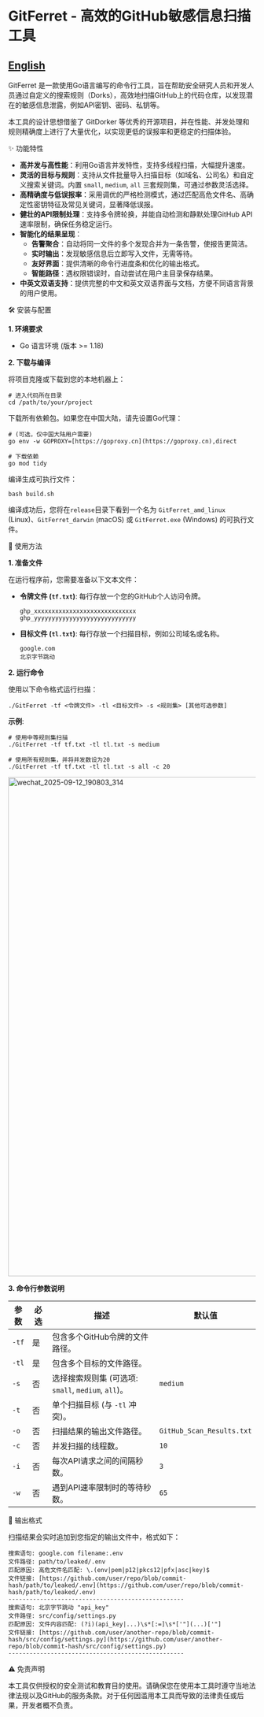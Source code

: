# GitFerret - 高效的GitHub敏感信息扫描工具

## [English](README_EN.md)

GitFerret 是一款使用Go语言编写的命令行工具，旨在帮助安全研究人员和开发人员通过自定义的搜索规则（Dorks），高效地扫描GitHub上的代码仓库，以发现潜在的敏感信息泄露，例如API密钥、密码、私钥等。

本工具的设计思想借鉴了 GitDorker 等优秀的开源项目，并在性能、并发处理和规则精确度上进行了大量优化，以实现更低的误报率和更稳定的扫描体验。

✨ 功能特性

- **高并发与高性能**：利用Go语言并发特性，支持多线程扫描，大幅提升速度。
- **灵活的目标与规则**：支持从文件批量导入扫描目标（如域名、公司名）和自定义搜索关键词。内置 `small`, `medium`, `all` 三套规则集，可通过参数灵活选择。
- **高精确度与低误报率**：采用调优的严格检测模式，通过匹配高危文件名、高确定性密钥特征及常见关键词，显著降低误报。
- **健壮的API限制处理**：支持多令牌轮换，并能自动检测和静默处理GitHub API速率限制，确保任务稳定运行。
- **智能化的结果呈现**：
  - **告警聚合**：自动将同一文件的多个发现合并为一条告警，使报告更简洁。
  - **实时输出**：发现敏感信息后立即写入文件，无需等待。
  - **友好界面**：提供清晰的命令行进度条和优化的输出格式。
  - **智能路径**：遇权限错误时，自动尝试在用户主目录保存结果。
- **中英文双语支持**：提供完整的中文和英文双语界面与文档，方便不同语言背景的用户使用。

🛠️ 安装与配置

**1. 环境要求**

- Go 语言环境 (版本 >= 1.18)

**2. 下载与编译**

将项目克隆或下载到您的本地机器上：

```
# 进入代码所在目录
cd /path/to/your/project
```

下载所有依赖包。如果您在中国大陆，请先设置Go代理：

```
# (可选，仅中国大陆用户需要)
go env -w GOPROXY=[https://goproxy.cn](https://goproxy.cn),direct

# 下载依赖
go mod tidy
```

编译生成可执行文件：

```
bash build.sh
```

编译成功后，您将在`release`目录下看到一个名为 `GitFerret_amd_linux` (Linux)、`GitFerret_darwin` (macOS) 或 `GitFerret.exe` (Windows) 的可执行文件。

🚀 使用方法

**1. 准备文件**

在运行程序前，您需要准备以下文本文件：

- **令牌文件 (`tf.txt`)**: 每行存放一个您的GitHub个人访问令牌。

  ```
  ghp_xxxxxxxxxxxxxxxxxxxxxxxxxxxxx
  ghp_yyyyyyyyyyyyyyyyyyyyyyyyyyyyy
  ```

- **目标文件 (`tl.txt`)**: 每行存放一个扫描目标，例如公司域名或名称。

  ```
  google.com
  北京字节跳动
  ```

**2. 运行命令**

使用以下命令格式运行扫描：

```
./GitFerret -tf <令牌文件> -tl <目标文件> -s <规则集> [其他可选参数]
```

**示例**:

```
# 使用中等规则集扫描
./GitFerret -tf tf.txt -tl tl.txt -s medium

# 使用所有规则集，并将并发数设为20
./GitFerret -tf tf.txt -tl tl.txt -s all -c 20
```

<img width="2526" height="1014" alt="wechat_2025-09-12_190803_314" src="https://github.com/user-attachments/assets/8581b349-aac7-4110-b3ae-8e6aa28ad975" />

**3. 命令行参数说明**

| 参数  | 必选 | 描述                                                | 默认值                    |
| ----- | ---- | --------------------------------------------------- | ------------------------- |
| `-tf` | 是   | 包含多个GitHub令牌的文件路径。                      |                           |
| `-tl` | 是   | 包含多个目标的文件路径。                            |                           |
| `-s`  | 否   | 选择搜索规则集 (可选项: `small`, `medium`, `all`)。 | `medium`                  |
| `-t`  | 否   | 单个扫描目标 (与 `-tl` 冲突)。                      |                           |
| `-o`  | 否   | 扫描结果的输出文件路径。                            | `GitHub_Scan_Results.txt` |
| `-c`  | 否   | 并发扫描的线程数。                                  | `10`                      |
| `-i`  | 否   | 每次API请求之间的间隔秒数。                         | `3`                       |
| `-w`  | 否   | 遇到API速率限制时的等待秒数。                       | `65`                      |

📄 输出格式

扫描结果会实时追加到您指定的输出文件中，格式如下：

```
搜索语句: google.com filename:.env
文件路径: path/to/leaked/.env
匹配原因: 高危文件名匹配: \.(env|pem|p12|pkcs12|pfx|asc|key)$
文件链接: [https://github.com/user/repo/blob/commit-hash/path/to/leaked/.env](https://github.com/user/repo/blob/commit-hash/path/to/leaked/.env)
--------------------------------------------------
搜索语句: 北京字节跳动 "api_key"
文件路径: src/config/settings.py
匹配原因: 文件内容匹配: (?i)(api_key|...)\s*[:=]\s*['"](...)['"]
文件链接: [https://github.com/user/another-repo/blob/commit-hash/src/config/settings.py](https://github.com/user/another-repo/blob/commit-hash/src/config/settings.py)
--------------------------------------------------
```

⚠️ 免责声明

本工具仅供授权的安全测试和教育目的使用。请确保您在使用本工具时遵守当地法律法规以及GitHub的服务条款。对于任何因滥用本工具而导致的法律责任或后果，开发者概不负责。
